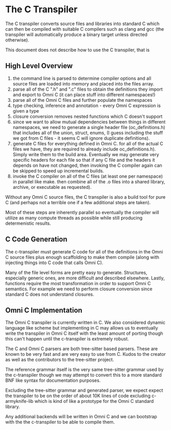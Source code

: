# The C Transpiler

The C transpiler converts source files and libraries into standard C
which can then be compiled with suitable C compilers such as clang and
gcc (the transpiler will automatically produce a binary target unless
directed otherwise).

This document does not describe how to use the C transpiler, that is

## High Level Overview

1. the command line is parsed to determine compiler options and all
   source files are loaded into memory and placed into the files
   array.
1. parse all of the C ".h" and ".c" files to obtain the definitions
   they import and export to Omni C (it can place stuff into different
   namespaces!)
1. parse all of the Omni C files and further populate the namespaces
1. type checking, inference and annotation - every Omni C expression
   is given a type
1. closure conversion removes nested functions which C doesn't support
1. since we want to allow mutual dependencies between things in
   different namespaces, we need to generate a single header file
   (oc_definitions.h) that includes all of the union, struct, enums,
   (I guess including the stuff we got from C files - it seems C will
   ignore duplicate definitions).
1. generate C files for everything defined in Omni C. for all of the
   actual C files we have, they are required to already include
   oc_definitions.h). Simply write them to the build area. Eventually
   we may generate very specific headers for each file so that if any
   C file and the headers it depends on have not changed, then
   invoking the C compiler again can be skipped to speed up
   incremental builds.
1. invoke the C compiler on all of the C files (at least one per
   namespace) in parallel like make. then combine all of the .o files
   into a shared library, archive, or executable as requested).

Without any Omni C source files, the C transpiler is also a build tool
for pure C (and perhaps not a terrible one if a few additional steps
are taken).

Most of these steps are inherently parallel so eventually the compiler
will utilize as many compute threads as possible while still producing
determenistic results.

## C Code Generation

The c-transpiler must generate C code for all of the definitions in
the Omni C source files plus enough scaffolding to make them compile
(along with injecting things into C code that calls Omni C).

Many of the file level forms are pretty easy to generate. Structures,
especially generic ones, are more difficult and described
elsewhere. Lastly, functions require the most transformation in order
to support Omni C semantics. For example we need to perform closure
conversion since standard C does not understand closures.

## Omni C Implementation

The Omni C transpiler is currently written in C. We also considered
dynamic language like scheme but implementing in C may allows us to
eventually write the transpiler in Omni C itself with the least amount
of porting though this can't happen until the c-transpiler is
extremely robust.

The C and Omni C parsers are both tree-sitter based parsers. These are
known to be very fast and are very easy to use from C. Kudos to the
creator as well as the contributors to the tree-sitter project.

The reference grammar itself is the very same tree-sitter grammar used
by the c-transpiler though we may attempt to convert this to a more
standard BNF like syntax for documentation purposes.

Excluding the tree-sitter grammar and generated parser, we expect
expect the transpiler to be on the order of about 10K lines of code
excluding c-armyknife-lib which is kind of like a prototype for the
Omni C standard library.

Any additional backends will be written in Omni C and we can bootstrap
with the the c-transpiler to be able to compile them.
